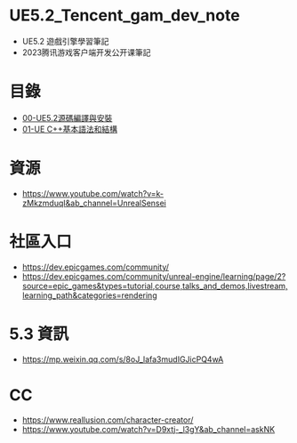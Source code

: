 # UE5.2_Tencent_gam_dev_note
- UE5.2 遊戲引擎學習筆記
- 2023腾讯游戏客户端开发公开课筆記

# 目錄
- [00-UE5.2源碼編譯與安裝](Note\00-UE5.2源碼編譯與安裝.md)
- [01-UE C++基本語法和結構](Note\01-UE%20C++基本語法和結構.md)

# 資源
- https://www.youtube.com/watch?v=k-zMkzmduqI&ab_channel=UnrealSensei

# 社區入口
- https://dev.epicgames.com/community/
- https://dev.epicgames.com/community/unreal-engine/learning/page/2?source=epic_games&types=tutorial,course,talks_and_demos,livestream,learning_path&categories=rendering

# 5.3 資訊
- https://mp.weixin.qq.com/s/8oJ_lafa3mudIGJicPQ4wA

# CC
- https://www.reallusion.com/character-creator/
- https://www.youtube.com/watch?v=D9xtj-_l3gY&ab_channel=askNK